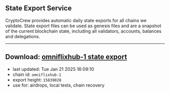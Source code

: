 ## State Export Service
CryptoCrew provides automatic daily state exports for all chains we validate. State export files can be used as genesis files and are a snapshot of the current blockchain state, including all validators, accounts, balances and delegations.

---
**Download: [omniflixhub-1 state export](https://dl-eu2.ccvalidators.com/SERVICE/omniflixhub/omniflixhub-1_export_15839028.json)**
---

- last updated: Tue Jan 21 2025 16:09:10
- chain id: `omniflixhub-1`
- export height: `15839028`
- use for: airdrops, local tests, chain recovery
